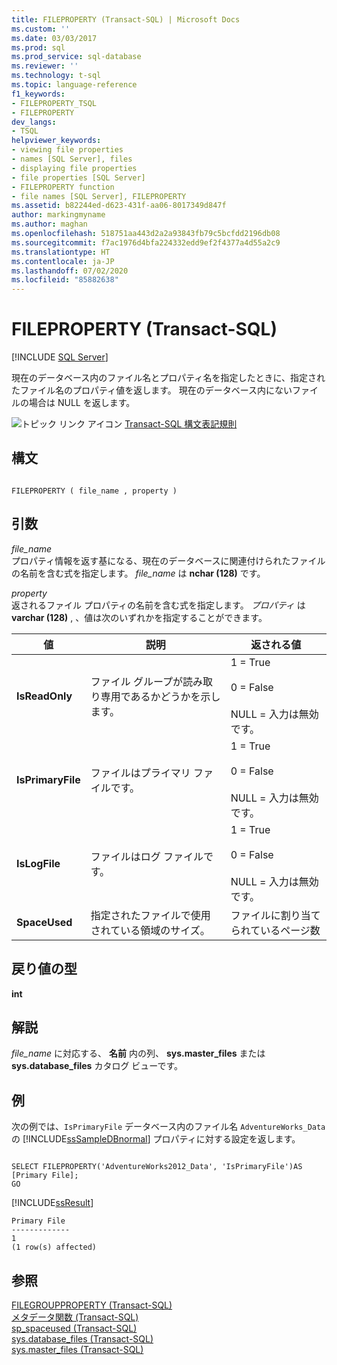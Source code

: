 ```yaml
---
title: FILEPROPERTY (Transact-SQL) | Microsoft Docs
ms.custom: ''
ms.date: 03/03/2017
ms.prod: sql
ms.prod_service: sql-database
ms.reviewer: ''
ms.technology: t-sql
ms.topic: language-reference
f1_keywords:
- FILEPROPERTY_TSQL
- FILEPROPERTY
dev_langs:
- TSQL
helpviewer_keywords:
- viewing file properties
- names [SQL Server], files
- displaying file properties
- file properties [SQL Server]
- FILEPROPERTY function
- file names [SQL Server], FILEPROPERTY
ms.assetid: b82244ed-d623-431f-aa06-8017349d847f
author: markingmyname
ms.author: maghan
ms.openlocfilehash: 518751aa443d2a2a93843fb79c5bcfdd2196db08
ms.sourcegitcommit: f7ac1976d4bfa224332edd9ef2f4377a4d55a2c9
ms.translationtype: HT
ms.contentlocale: ja-JP
ms.lasthandoff: 07/02/2020
ms.locfileid: "85882638"
---
```

# <a name="fileproperty-transact-sql"></a>FILEPROPERTY (Transact-SQL)
[!INCLUDE [SQL Server](../../includes/applies-to-version/sqlserver.md)]

  現在のデータベース内のファイル名とプロパティ名を指定したときに、指定されたファイル名のプロパティ値を返します。 現在のデータベース内にないファイルの場合は NULL を返します。  
  
 ![トピック リンク アイコン](../../database-engine/configure-windows/media/topic-link.gif "トピック リンク アイコン") [Transact-SQL 構文表記規則](../../t-sql/language-elements/transact-sql-syntax-conventions-transact-sql.md)  
  
## <a name="syntax"></a>構文  
  
```  
  
FILEPROPERTY ( file_name , property )  
```  
  
## <a name="arguments"></a>引数  
 *file_name*  
 プロパティ情報を返す基になる、現在のデータベースに関連付けられたファイルの名前を含む式を指定します。 *file_name* は **nchar (128)** です。  
  
 *property*  
 返されるファイル プロパティの名前を含む式を指定します。 *プロパティ* は **varchar (128)** , 、値は次のいずれかを指定することができます。  
  
|値|説明|返される値|  
|-----------|-----------------|--------------------|  
|**IsReadOnly**|ファイル グループが読み取り専用であるかどうかを示します。|1 = True<br /><br /> 0 = False<br /><br /> NULL = 入力は無効です。|  
|**IsPrimaryFile**|ファイルはプライマリ ファイルです。|1 = True<br /><br /> 0 = False<br /><br /> NULL = 入力は無効です。|  
|**IsLogFile**|ファイルはログ ファイルです。|1 = True<br /><br /> 0 = False<br /><br /> NULL = 入力は無効です。|  
|**SpaceUsed**|指定されたファイルで使用されている領域のサイズ。|ファイルに割り当てられているページ数|  
  
## <a name="return-types"></a>戻り値の型  
 **int**  
  
## <a name="remarks"></a>解説  
 *file_name* に対応する、 **名前** 内の列、 **sys.master_files** または **sys.database_files** カタログ ビューです。  
  
## <a name="examples"></a>例  
 次の例では、`IsPrimaryFile` データベース内のファイル名 `AdventureWorks_Data` の [!INCLUDE[ssSampleDBnormal](../../includes/sssampledbnormal-md.md)] プロパティに対する設定を返します。  
  
```  
  
SELECT FILEPROPERTY('AdventureWorks2012_Data', 'IsPrimaryFile')AS [Primary File];  
GO  
```  
  
 [!INCLUDE[ssResult](../../includes/ssresult-md.md)]  
  
```  
Primary File   
-------------  
1  
(1 row(s) affected)  
```  
  
## <a name="see-also"></a>参照  
 [FILEGROUPPROPERTY &#40;Transact-SQL&#41;](../../t-sql/functions/filegroupproperty-transact-sql.md)   
 [メタデータ関数 &#40;Transact-SQL&#41;](../../t-sql/functions/metadata-functions-transact-sql.md)   
 [sp_spaceused &#40;Transact-SQL&#41;](../../relational-databases/system-stored-procedures/sp-spaceused-transact-sql.md)   
 [sys.database_files &#40;Transact-SQL&#41;](../../relational-databases/system-catalog-views/sys-database-files-transact-sql.md)   
 [sys.master_files &#40;Transact-SQL&#41;](../../relational-databases/system-catalog-views/sys-master-files-transact-sql.md)  
  
  
